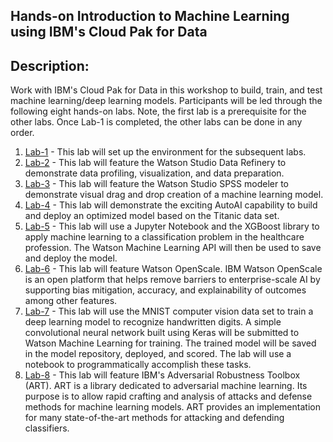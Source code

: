 ## Hands-on Introduction to Machine Learning using IBM's Cloud Pak for Data
## Description:

Work with IBM's Cloud Pak for Data in this workshop to build, train, and test machine learning/deep learning models. Participants will be led through the following eight hands-on labs. Note, the first lab is a prerequisite for the other labs. Once Lab-1 is completed, the other labs can be done in any order.  

1. [Lab-1](Lab-1) - This lab will set up the environment for the subsequent labs. 
1. [Lab-2](Lab-2) - This lab will feature the Watson Studio Data Refinery to demonstrate data profiling, visualization, and data preparation. 
1. [Lab-3](Lab-3) - This lab will feature the Watson Studio SPSS modeler to demonstrate visual drag and drop creation of a machine learning model. 
1. [Lab-4](Lab-4) -  This lab will demonstrate the exciting AutoAI capability to build and deploy an optimized model based on the Titanic data set. 
1. [Lab-5](Lab-5) - This lab will use a Jupyter Notebook and the XGBoost library to apply machine learning to a classification problem in the healthcare profession. The Watson Machine Learning API will then be used to save and deploy the model. 
1. [Lab-6](Lab-6) - This lab will feature Watson OpenScale. IBM Watson OpenScale is an open platform that helps remove barriers to enterprise-scale AI by supporting bias mitigation, accuracy, and explainability of outcomes among other features. 
1. [Lab-7](Lab-7) - This lab will use the MNIST computer vision data set to train a deep learning model to recognize handwritten digits. A simple convolutional neural network built using Keras will be submitted to Watson Machine Learning for training. The trained model will be saved in the model repository, deployed, and scored. The lab will use a notebook to programmatically accomplish these tasks. 
1. [Lab-8](Lab-8) - This lab will feature IBM's Adversarial Robustness Toolbox (ART). ART is a library dedicated to adversarial machine learning. Its purpose is to allow rapid crafting and analysis of attacks and defense methods for machine learning models. ART provides an implementation for many state-of-the-art methods for attacking and defending classifiers.

